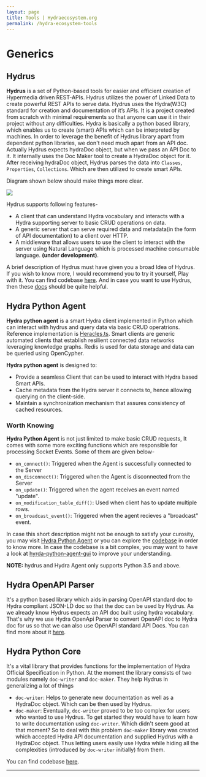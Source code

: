 ```yaml
---
layout: page
title: Tools | Hydraecosystem.org
permalink: /hydra-ecosystem-tools
---
```


# Generics

## Hydrus

**Hydrus** is a set of Python-based tools for easier and efficient creation of Hypermedia driven REST-APIs. Hydrus utilizes the power of Linked Data to create powerful REST APIs to serve data. Hydrus uses the Hydra(W3C) standard for creation and documentation of it’s APIs. It is a project created from scratch with minimal requirements so that anyone can use it in their project without any difficulties. Hydra is basically a python based library, which enables us to create (smart) APIs which can be interpreted by machines. In order to leverage the benefit of Hydrus library apart from dependent python libraries, we don't need much apart from an API doc. Actually Hydrus expects hydraDoc object, but when we pass an API Doc to it. It internally uses the Doc Maker tool to create a HydraDoc object for it. After receiving hydraDoc object, Hydrus parses the data into `Classes`, `Properties`, `Collections`. Which are then utilized to create smart APIs.  

Diagram shown below should make things more clear. 

<img src="https://gsocchrizandr.files.wordpress.com/2017/06/flo1.png"/>

Hydrus supports following features-
* A client that can understand Hydra vocabulary and interacts with a Hydra supporting server to basic CRUD operations on data.
* A generic server that can serve required data and metadata(in the form of API documentation) to a client over HTTP.
* A middleware that allows users to use the client to interact with the server using Natural Language which is processed machine consumable language. __(under development)__.

A brief description of Hydrus must have given you a broad Idea of Hydrus. If you wish to know more, I would recommend you to try it yourself, Play with it. You can find codebase [here](https://github.com/HTTP-APIs/hydrus). And in case you want to use Hydrus, then these [docs](https://hydrus.readthedocs.io/en/latest/hydrus.html#) should be quite helpful.


## Hydra Python Agent

**Hydra python agent** is a smart Hydra client implemented in Python which can interact with hydrus and query data via basic CRUD operatrions. Reference implementation is [Heracles.ts](https://github.com/HydraCG/Heracles.ts). Smart clients are generic automated clients that establish resilient connected data networks leveraging knowledge graphs. Redis is used for data storage and data can be queried using OpenCypher. 

**Hydra python agent** is designed to:
* Provide a seamless Client that can be used to interact with Hydra based Smart APIs.
* Cache metadata from the Hydra server it connects to, hence allowing querying on the client-side.
* Maintain a synchronization mechanism that assures consistency of cached resources.

### Worth Knowing
 __Hydra Python Agent__ is not just limited to make basic CRUD requests, It comes with some more exciting functions which are responsible for processing Socket Events. Some of them are given below-
* `on_connect()`: Triggered when the Agent is successfully connected to the Server
* `on_disconnect()`: Triggered when the Agent is disconnected from the Server
* `on_update()`: Triggered when the agent receives an event named "update".
* `on_modification_table_diff()`: Used when client has to update multiple rows.
* `on_broadcast_event()`: Triggered when the agent recieves a "broadcast" event.

In case this short description might not be enough to satisfy your curosity, you may visit [Hydra Python Agent](/hydra-python-agent) or you can explore the [codebase](https://github.com/HTTP-APIs/hydra-python-agent) in order to know more. In case the codebase is a bit complex, you may want to have a look at [hyrda-python-agent-gui](https://github.com/HTTP-APIs/hydra-python-agent-gui) to improve your understanding.

**NOTE:** hydrus and Hydra Agent only supports Python 3.5 and above.

## Hydra OpenAPI Parser

It's a python based library which aids in parsing OpenAPI standard doc to Hydra compliant JSON-LD doc so that the doc can be used by Hydrus. As we already know Hydrus expects an API doc built using hydra vocabulary. That's why we use Hydra OpenApi Parser to convert OpenAPI doc to Hydra doc for us so that we can also use OpenAPI standard API Docs. You can find more about it [here](https://github.com/HTTP-APIs/hydra-openapi-parser).


## Hydra Python Core

It's a vital library that provides functions for the implementation of Hydra Official Specification in Python. At the moment the library consists of two modules namely `doc-writer` and `doc-maker`. They help Hydrus in generalizing a lot of things
* `doc-writer`: Helps to generate new documentation as well as a HydraDoc object. Which can be then used by Hydrus.
* `doc-maker`:  Eventually, `doc-writer` proved to be too complex for users who wanted to use Hydrus. To get started they would have to learn how to write documentation using `doc-writer`. Which didn't seem good at that moment? So to deal with this problem `doc-maker` library was created which accepted Hydra API documentation and supplied Hydrus with a HydraDoc object. Thus letting users easily use Hydra while hiding all the complexities (introduced by `doc-writer` initially) from them. 

You can find codebase [here](https://github.com/HTTP-APIs/hydra-python-core).

<!-- ## Demo - Hydrus
It is advised to *use `docker-compose` to run the demo server*. See [README here](https://github.com/HTTP-APIs/hydrus/blob/master/README.md#start-up-the-demo).

Otherwise, to run a demo for hydrus using the sample API, do the following:

Clone Hydrus:
```bash
git clone https://github.com/HTTP-APIs/hydrus
```
Change directory and switch to the develop branch:
```bash
cd hydrus

git checkout -b develop origin/develop
```

Install hydrus using:
```bash
pip install .
```
or
```bash
python setup.py install
```

and run the server using:

```bash
hydrus serve
```

The demo should be up and running on `http://localhost:8080/serverapi/`.

<a name="workflow"></a>
For a generic overview of the Development workflow, head over to [Workflow](/Workflow) page.

<a name="usage"></a>
Head over to the [Usage](/01-Usage) page of the wiki to understand how hydrus works and how to use it. 

<a name="design"></a>
Head over to the [Design](/Design) page to understand the design principles and use cases of hydrus. -->

---


